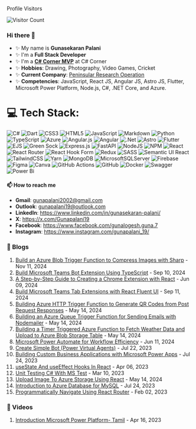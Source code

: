 Profile Visitors

![Visitor Count](https://profile-counter.glitch.me/gunapalani/count.svg)

### Hi there 👋

- ✨ My name is **Gunasekaran Palani**
- ✨ I'm a **Full Stack Developer**
- ✨ I'm a **[C# Corner MVP](https://www.c-sharpcorner.com/members/guna-palani)** at C# Corner
- ✨ **Hobbies**: Drawing, Photography, Video Games, Cricket
- ✨ **Current Company**: [Peninsular Research Operation](https://www.peninsularresearchops.com)
- ✨ **Competencies**: JavaScript, React JS, Angular JS, Astro JS, Flutter, Microsoft Power Platform, Node.js, C#, .NET Core, and Azure.


# 💻 Tech Stack:
![C#](https://img.shields.io/badge/c%23-%23239120.svg?style=for-the-badge&logo=csharp&logoColor=white) ![Dart](https://img.shields.io/badge/dart-%230175C2.svg?style=for-the-badge&logo=dart&logoColor=white) ![CSS3](https://img.shields.io/badge/css3-%231572B6.svg?style=for-the-badge&logo=css3&logoColor=white) ![HTML5](https://img.shields.io/badge/html5-%23E34F26.svg?style=for-the-badge&logo=html5&logoColor=white) ![JavaScript](https://img.shields.io/badge/javascript-%23323330.svg?style=for-the-badge&logo=javascript&logoColor=%23F7DF1E) ![Markdown](https://img.shields.io/badge/markdown-%23000000.svg?style=for-the-badge&logo=markdown&logoColor=white) ![Python](https://img.shields.io/badge/python-3670A0?style=for-the-badge&logo=python&logoColor=ffdd54) ![TypeScript](https://img.shields.io/badge/typescript-%23007ACC.svg?style=for-the-badge&logo=typescript&logoColor=white) ![Azure](https://img.shields.io/badge/azure-%230072C6.svg?style=for-the-badge&logo=microsoftazure&logoColor=white) ![Angular.js](https://img.shields.io/badge/angular.js-%23E23237.svg?style=for-the-badge&logo=angularjs&logoColor=white) ![Angular](https://img.shields.io/badge/angular-%23DD0031.svg?style=for-the-badge&logo=angular&logoColor=white) ![.Net](https://img.shields.io/badge/.NET-5C2D91?style=for-the-badge&logo=.net&logoColor=white) ![Astro](https://img.shields.io/badge/astro-%232C2052.svg?style=for-the-badge&logo=astro&logoColor=white) ![Flutter](https://img.shields.io/badge/Flutter-%2302569B.svg?style=for-the-badge&logo=Flutter&logoColor=white) ![EJS](https://img.shields.io/badge/ejs-%23B4CA65.svg?style=for-the-badge&logo=ejs&logoColor=black) ![Green Sock](https://img.shields.io/badge/green%20sock-88CE02?style=for-the-badge&logo=greensock&logoColor=white) ![Express.js](https://img.shields.io/badge/express.js-%23404d59.svg?style=for-the-badge&logo=express&logoColor=%2361DAFB) ![FastAPI](https://img.shields.io/badge/FastAPI-005571?style=for-the-badge&logo=fastapi) ![NodeJS](https://img.shields.io/badge/node.js-6DA55F?style=for-the-badge&logo=node.js&logoColor=white) ![NPM](https://img.shields.io/badge/NPM-%23CB3837.svg?style=for-the-badge&logo=npm&logoColor=white) ![React](https://img.shields.io/badge/react-%2320232a.svg?style=for-the-badge&logo=react&logoColor=%2361DAFB) ![React Router](https://img.shields.io/badge/React_Router-CA4245?style=for-the-badge&logo=react-router&logoColor=white) ![React Hook Form](https://img.shields.io/badge/React%20Hook%20Form-%23EC5990.svg?style=for-the-badge&logo=reacthookform&logoColor=white) ![Redux](https://img.shields.io/badge/redux-%23593d88.svg?style=for-the-badge&logo=redux&logoColor=white) ![SASS](https://img.shields.io/badge/SASS-hotpink.svg?style=for-the-badge&logo=SASS&logoColor=white) ![Semantic UI React](https://img.shields.io/badge/Semantic%20UI%20React-%2335BDB2.svg?style=for-the-badge&logo=SemanticUIReact&logoColor=white) ![TailwindCSS](https://img.shields.io/badge/tailwindcss-%2338B2AC.svg?style=for-the-badge&logo=tailwind-css&logoColor=white) ![Yarn](https://img.shields.io/badge/yarn-%232C8EBB.svg?style=for-the-badge&logo=yarn&logoColor=white) ![MongoDB](https://img.shields.io/badge/MongoDB-%234ea94b.svg?style=for-the-badge&logo=mongodb&logoColor=white) ![MicrosoftSQLServer](https://img.shields.io/badge/Microsoft%20SQL%20Server-CC2927?style=for-the-badge&logo=microsoft%20sql%20server&logoColor=white) ![Firebase](https://img.shields.io/badge/firebase-a08021?style=for-the-badge&logo=firebase&logoColor=ffcd34) ![Figma](https://img.shields.io/badge/figma-%23F24E1E.svg?style=for-the-badge&logo=figma&logoColor=white) ![Canva](https://img.shields.io/badge/Canva-%2300C4CC.svg?style=for-the-badge&logo=Canva&logoColor=white) ![GitHub Actions](https://img.shields.io/badge/github%20actions-%232671E5.svg?style=for-the-badge&logo=githubactions&logoColor=white) ![GitHub](https://img.shields.io/badge/github-%23121011.svg?style=for-the-badge&logo=github&logoColor=white) ![Docker](https://img.shields.io/badge/docker-%230db7ed.svg?style=for-the-badge&logo=docker&logoColor=white) ![Swagger](https://img.shields.io/badge/-Swagger-%23Clojure?style=for-the-badge&logo=swagger&logoColor=white) ![Power Bi](https://img.shields.io/badge/power_bi-F2C811?style=for-the-badge&logo=powerbi&logoColor=black)

#### 📫 How to reach me

- **Gmail**: gunapalani2002@gmail.com
- **Outlook**: gunapalani19@outlook.com
- **LinkedIn**: https://www.linkedin.com/in/gunasekaran-palani/
- **X**: https://x.com/Gunapalani19
- **Facebook**: https://www.facebook.com/gunalogesh.guna.7
- **Instagram**: https://www.instagram.com/gunapalani_19/

### 📝 Blogs

1. [Build an Azure Blob Trigger Function to Compress Images with Sharp](https://www.c-sharpcorner.com/article/build-an-azure-blob-trigger-function-to-compress-images-with-sharp/) - Nov 11, 2024
1. [Build Microsoft Teams Bot Extension Using TypeScript](https://www.c-sharpcorner.com/article/build-microsoft-teams-bot-extension-using-typescript/) - Sep 10, 2024
1. [A Step-by-Step Guide to Creating a Chrome Extension with React](https://www.c-sharpcorner.com/article/a-step-by-step-guide-to-creating-a-chrome-extension-with-react/) - Jun 09, 2024
1. [Build Microsoft Teams Tab Extensions with React Fluent UI](https://www.c-sharpcorner.com/article/build-microsoft-teams-tab-extensions-with-react-fluent-ui/) - Sep 11, 2024
1. [Building Azure HTTP Trigger Function to Generate QR Codes from Post Request Responses](https://www.c-sharpcorner.com/article/building-azure-http-trigger-function-to-generate-qr-codes-from-post-request-resp/) - May 14, 2024
1. [Building an Azure Queue Trigger Function for Sending Emails with Nodemailer](https://www.c-sharpcorner.com/article/building-an-azure-queue-trigger-function-for-sending-emails-with-nodemailer/) - May 14, 2024
1. [Building a Timer Triggered Azure Function to Fetch Weather Data and Upload to Azure Blob Storage Table](https://www.c-sharpcorner.com/article/building-a-timer-triggered-azure-function-to-fetch-weather-data-and-upload-to-az/) - May 14, 2024
1. [Microsoft Power Automate for Workflow Efficiency](https://www.c-sharpcorner.com/article/microsoft-power-automate-for-workflow-efficiency/) - Jun 11, 2024
1. [Create Simple Bot (Power Virtual Agents)](https://www.c-sharpcorner.com/article/create-simple/) - Jul 22, 2023
1. [Building Custom Business Applications with Microsoft Power Apps](https://www.c-sharpcorner.com/article/create-simple-power-app/) - Jul 24, 2023
1. [useState And useEffect Hooks In React](https://www.c-sharpcorner.com/article/usestate-and-us/) - Apr 06, 2023
1. [Unit Testing C# With MS Test](https://www.c-sharpcorner.com/article/unit-testing-c-sharp-with-ms-test/) - Mar 10, 2023
1. [Upload Image To Azure Storage Using React](https://www.c-sharpcorner.com/article/upload-image-to-azure-storage-using-react/) - May 14, 2024
1. [Introduction to Azure Database for MySQL](https://www.c-sharpcorner.com/article/introduction-to-azure-database-for-mysql/) - Jul 24, 2023
1. [Programmatically Navigate Using React Router](https://www.c-sharpcorner.com/article/programmatically-navigate-using-react-router/) - Feb 02, 2023

### 📝 Videos

1. [Introduction Microsoft Power Platform- Tamil](https://www.youtube.com/watch?v=ytG66ITJ__A&pp=ygUaeG1vbmtleXMzNjAgcG93ZXIgcGxhdGZvcm0%3D) - Apr 16, 2023
